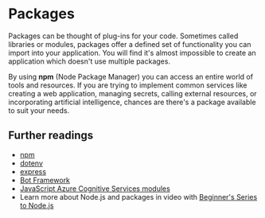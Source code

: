 # Packages

Packages can be thought of plug-ins for your code. Sometimes called libraries or modules, packages offer a defined set of functionality you can import into your application. You will find it's almost impossible to create an application which doesn't use multiple packages.

By using **npm** (Node Package Manager) you can access an entire world of tools and resources. If you are trying to implement common services like creating a web application, managing secrets, calling external resources, or incorporating artificial intelligence, chances are there's a package available to suit your needs.

## Further readings

- [npm](https://www.npmjs.com/)
- [dotenv](https://www.npmjs.com/package/dotenv)
- [express](http://expressjs.com/)
- [Bot Framework](https://docs.microsoft.com/azure/bot-service/bot-service-overview-introduction?view=azure-bot-service-4.0&WT.mc_id=beginner-ch9-niner)
- [JavaScript Azure Cognitive Services modules](https://docs.microsoft.com/javascript/api/overview/azure/cognitive-services?view=azure-node-latest&WT.mc_id=beginner-ch9-niner)
- Learn more about Node.js and packages in video with [Beginner's Series to Node.js](https://aka.ms/NodeBeginnerSeries)
